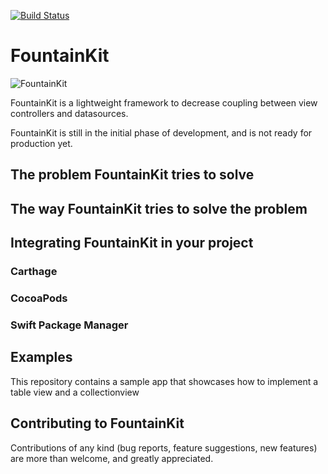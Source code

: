 [![Build Status](https://travis-ci.org/ctarda/FountainKit.svg?branch=master)](https://travis-ci.org/ctarda/FountainKit)

# FountainKit
![FountainKit](http://ctarda.com/wp-content/uploads/2016/03/FullSizeRender-2.jpg)

FountainKit is a lightweight framework to decrease coupling between view controllers and datasources.

FountainKit is still in the initial phase of development, and is not ready for production yet.

## The problem FountainKit tries to solve

## The way FountainKit tries to solve the problem

## Integrating FountainKit in your project

### Carthage

### CocoaPods

### Swift Package Manager

## Examples
This repository contains a sample app that showcases how to implement a table view and a collectionview

## Contributing to FountainKit
Contributions of any kind (bug reports, feature suggestions, new features) are more than welcome, and greatly appreciated.